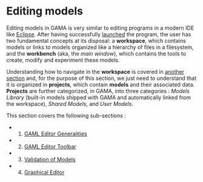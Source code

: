 
# Editing models



Editing models in GAMA is very similar to editing programs in a modern IDE like [Eclipse](http://www.eclipse.rog). After having successfully [launched](https://github.com/mazarsju/gama_doc_17/wiki/References/PlatformDocumentation/InstallationAndLaunching/Launching.md) the program, the user has two fundamental concepts at its disposal: a **workspace**, which contains models or links to models organized like a hierarchy of files in a filesystem, and the **workbench** (aka, the _main window_), which contains the tools to create, modify and experiment these models.

Understanding how to navigate in the **workspace** is covered in [another section](https://github.com/mazarsju/gama_doc_17/wiki/References/PlatformDocumentation/WorkspaceProjectsAndModels/NavigatingWorkspace.md) and, for the purpose of this section, we just need to understand that it is organized in **projects**, which contain **models** and their associated data. **Projects** are further categorized, in GAMA, into three categories : _Models Library_ (built-in models shipped with GAMA and automatically linked from the workspace), _Shared Models_, and _User Models_.

This section covers the following sub-sections :

  * 1. [GAML Editor Generalities](https://github.com/mazarsju/gama_doc_17/wiki/References/PlatformDocumentation/EditingModels/GamlEditorGeneralities.md)
  * 2. [GAML Editor Toolbar](https://github.com/mazarsju/gama_doc_17/wiki/References/PlatformDocumentation/EditingModels/GamlEditorToolbar.md)
  * 3. [Validation of Models](https://github.com/mazarsju/gama_doc_17/wiki/References/PlatformDocumentation/EditingModels/ValidationOfModels.md)
  * 4. [Graphical Editor](https://github.com/mazarsju/gama_doc_17/wiki/References/PlatformDocumentation/EditingModels/GraphicalEditor.md)